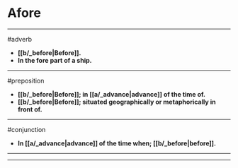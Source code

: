 # Afore
---
#adverb
- **[[b/_before|Before]].**
- **In the fore part of a ship.**
---
#preposition
- **[[b/_before|Before]]; in [[a/_advance|advance]] of the time of.**
- **[[b/_before|Before]]; situated geographically or metaphorically in front of.**
---
#conjunction
- **In [[a/_advance|advance]] of the time when; [[b/_before|before]].**
---
---

